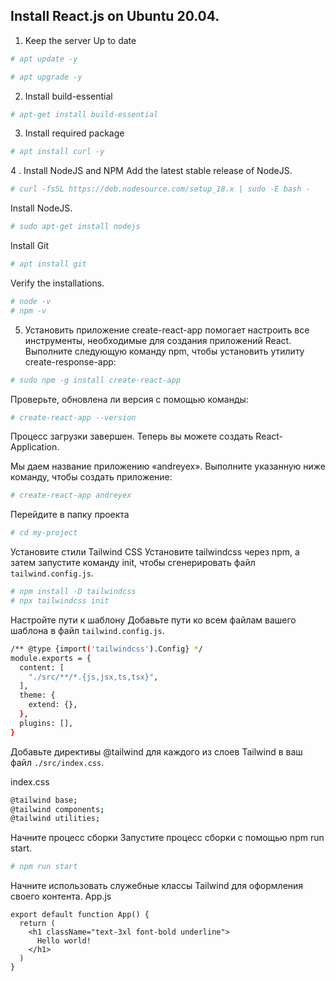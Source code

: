 ## Install React.js on Ubuntu 20.04.
1. Keep the server Up to date
```bash
# apt update -y

# apt upgrade -y
```
2. Install build-essential
```bash
# apt-get install build-essential
```
3. Install required package
```bash
# apt install curl -y
```
4 . Install NodeJS and NPM
Add the latest stable release of NodeJS.
```bash
# curl -fsSL https://deb.nodesource.com/setup_18.x | sudo -E bash -
```
Install NodeJS.
```bash
# sudo apt-get install nodejs
```
Install Git
```bash
# apt install git
```
Verify the installations.
```bash
# node -v
# npm -v
```
5. Установить приложение create-react-app помогает настроить все инструменты, необходимые для создания приложений React.
Выполните следующую команду npm, чтобы установить утилиту create-response-app:
```bash
# sudo npm -g install create-react-app
```
Проверьте, обновлена ли версия с помощью команды:
```bash
# create-react-app --version
```
Процесс загрузки завершен. Теперь вы можете создать React-Application.

Мы даем название приложению «andreyex». Выполните указанную ниже команду, чтобы создать приложение:
```bash
# create-react-app andreyex
```
Перейдите в папку проекта
```bash
# cd my-project
```
Установите стили Tailwind CSS
Установите tailwindcss через npm, а затем запустите команду init, чтобы сгенерировать файл `tailwind.config.js`.
```bash
# npm install -D tailwindcss
# npx tailwindcss init
```
Настройте пути к шаблону
Добавьте пути ко всем файлам вашего шаблона в файл `tailwind.config.js`.
```bash
/** @type {import('tailwindcss').Config} */
module.exports = {
  content: [
    "./src/**/*.{js,jsx,ts,tsx}",
  ],
  theme: {
    extend: {},
  },
  plugins: [],
}
```
Добавьте директивы @tailwind для каждого из слоев Tailwind в ваш файл `./src/index.css`.

index.css
```bash
@tailwind base;
@tailwind components;
@tailwind utilities;
```
Начните процесс сборки
Запустите процесс сборки с помощью npm run start.
```bash
# npm run start
```
Начните использовать служебные классы Tailwind для оформления своего контента.
App.js
```
export default function App() {
  return (
    <h1 className="text-3xl font-bold underline">
      Hello world!
    </h1>
  )
}
```
